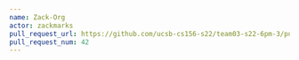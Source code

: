 ```yaml
---
name: Zack-Org
actor: zackmarks
pull_request_url: https://github.com/ucsb-cs156-s22/team03-s22-6pm-3/pull/42
pull_request_num: 42
---
```

